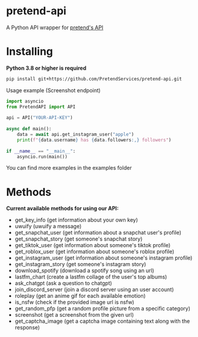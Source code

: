 pretend-api
==========

A Python API wrapper for [pretend's API](https://v1.pretend.bot)

Installing
==========

**Python 3.8 or higher is required**

```sh
pip install git+https://github.com/PretendServices/pretend-api.git 
```

Usage example (Screenshot endpoint)

```py 
import asyncio
from PretendAPI import API 
    
api = API("YOUR-API-KEY")
    
async def main():
    data = await api.get_instagram_user("apple")
    print(f"{data.username} has {data.followers:,} followers")
    
if __name__ == "__main__":
    asyncio.run(main())
```

You can find more examples in the examples folder

Methods
==========

**Current available methods for using our API:**

- get_key_info (get information about your own key)
- uwuify (uwuify a message)
- get_snapchat_user (get information about a snapchat user's profile)
- get_snapchat_story (get someone's snapchat story)
- get_tiktok_user (get information about someone's tiktok profile)
- get_roblox_user (get information about someone's roblox profile)
- get_instagram_user (get information about someone's instagram profile)
- get_instagram_story (get someone's instagram story)
- download_spotify (download a spotify song using an url)
- lastfm_chart (create a lastfm collage of the user's top albums)
- ask_chatgpt (ask a question to chatgpt)
- join_discord_server (join a discord server using an user account)
- roleplay (get an anime gif for each available emotion)
- is_nsfw (check if the provided image url is nsfw)
- get_random_pfp (get a random profile picture from a specific category)
- screenshot (get a screenshot from the given url)
- get_captcha_image (get a captcha image containing text along with the response)